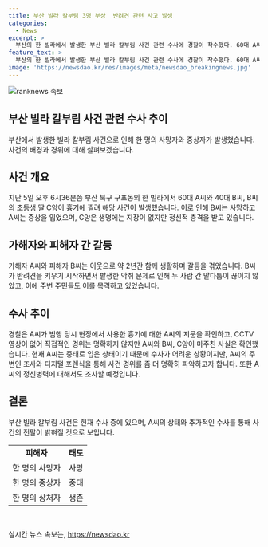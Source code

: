 ```yaml
---
title: 부산 빌라 칼부림 3명 부상  반려견 관련 사고 발생
categories:
  - News
excerpt: >
  부산의 한 빌라에서 발생한 부산 빌라 칼부림 사건 관련 수사에 경찰이 착수했다. 60대 A씨가 40대 B씨와 B씨의 딸을 찔러 살해한 후 자해한 것으로 추정되며, 경찰은 A씨를 살인 혐의로 입건할 예정이다. 이들의 갈등은 B씨가 반려견을 기를 때 발생한 악취 문제로 인한 것으로 전해졌으며, A씨가 당일 B씨를 방문한 후 범행을 저질렀다고 추정된다. A씨는 현재 중태에 빠져 수사가 어려운 상황이며, 경찰은 수사를 통해 사건 경위를 파악할 계획이다.
feature_text: >
  부산의 한 빌라에서 발생한 부산 빌라 칼부림 사건 관련 수사에 경찰이 착수했다. 60대 A씨가 40대 B씨와 B씨의 딸을 찔러 살해한 후 자해한 것으로 추정되며, 경찰은 A씨를 살인 혐의로 입건할 예정이다. 이들의 갈등은 B씨가 반려견을 기를 때 발생한 악취 문제로 인한 것으로 전해졌으며, A씨가 당일 B씨를 방문한 후 범행을 저질렀다고 추정된다. A씨는 현재 중태에 빠져 수사가 어려운 상황이며, 경찰은 수사를 통해 사건 경위를 파악할 계획이다.
image: 'https://newsdao.kr/res/images/meta/newsdao_breakingnews.jpg'
---
```


<p><img src="https://newsdao.kr/res/images/meta/newsdao_breakingnews.jpg" alt="ranknews 속보" /></p>

<h2 data-ke-size="size26">부산 빌라 칼부림 사건 관련 수사 추이</h2>

<p data-ke-size="size16">부산에서 발생한 빌라 칼부림 사건으로 인해 한 명의 사망자와 중상자가 발생했습니다. 사건의 배경과 경위에 대해 살펴보겠습니다.</p>

<h2 data-ke-size="size24">사건 개요</h2>

<p data-ke-size="size16">지난 5일 오후 6시36분쯤 부산 북구 구포동의 한 빌라에서 60대 A씨와 40대 B씨, B씨의 초등생 딸 C양이 흉기에 찔려 해당 사건이 발생했습니다. 이로 인해 B씨는 사망하고 A씨는 중상을 입었으며, C양은 생명에는 지장이 없지만 정신적 충격을 받고 있습니다.</p>

<h2 data-ke-size="size24">가해자와 피해자 간 갈등</h2>

<p data-ke-size="size16">가해자 A씨와 피해자 B씨는 이웃으로 약 2년간 함께 생활하며 갈등을 겪었습니다. B씨가 반려견을 키우기 시작하면서 발생한 악취 문제로 인해 두 사람 간 말다툼이 끊이지 않았고, 이에 주변 주민들도 이를 목격하고 있었습니다.</p>

<h2 data-ke-size="size24">수사 추이</h2>

<p data-ke-size="size16">경찰은 A씨가 범행 당시 현장에서 사용한 흉기에 대한 A씨의 지문을 확인하고, CCTV 영상이 없어 직접적인 경위는 명확하지 않지만 A씨와 B씨, C양이 마주친 사실은 확인했습니다. 현재 A씨는 중태로 입은 상태이기 때문에 수사가 어려운 상황이지만, A씨의 주변인 조사와 디지털 포렌식을 통해 사건 경위를 좀 더 명확히 파악하고자 합니다. 또한 A씨의 정신병력에 대해서도 조사할 예정입니다.</p>

<h2 data-ke-size="size24">결론</h2>

<p data-ke-size="size16">부산 빌라 칼부림 사건은 현재 수사 중에 있으며, A씨의 상태와 추가적인 수사를 통해 사건의 전말이 밝혀질 것으로 보입니다.</p>

<table>
    <tbody>
        <tr>
            <td style="text-align: center; height: 17px;"><b>피해자</b></td>
            <td style="text-align: center; height: 17px;"><b>태도</b></td>
        </tr>
        <tr>
            <td style="text-align: center; height: 17px;">한 명의 사망자</td>
            <td style="text-align: center; height: 17px;">사망</td>
        </tr>
        <tr>
            <td style="text-align: center; height: 17px;">한 명의 중상자</td>
            <td style="text-align: center; height: 17px;">중태</td>
        </tr>
        <tr>
            <td style="text-align: center; height: 17px;">한 명의 상처자</td>
            <td style="text-align: center; height: 17px;">생존</td>
        </tr>
    </tbody>
</table>

<p data-ke-size="size16">&nbsp;</p>
실시간 뉴스 속보는, <a href="https://newsdao.kr" rel="dofollow">https://newsdao.kr</a>


